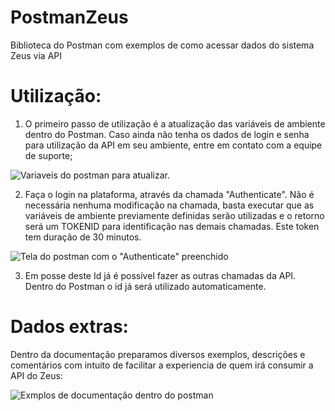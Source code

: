 # PostmanZeus
Biblioteca do Postman com exemplos de como acessar dados do sistema Zeus via API 

# Utilização:

 1. O primeiro passo de utilização é a atualização das variáveis de ambiente dentro do Postman. Caso ainda não tenha os dados de login e senha para utilização da API em seu ambiente, entre em contato com a equipe de suporte;
 
![Variaveis do postman para atualizar.](https://miracleworks.co/images/github/gitDoc1.png)

 2. Faça o login na plataforma, através da chamada "Authenticate". Não é necessária nenhuma modificação na chamada, basta executar que as variáveis de ambiente previamente definidas serão utilizadas e o retorno será um TOKENID para identificação nas demais chamadas. Este token tem duração de 30 minutos.
 
![Tela do postman com o "Authenticate" preenchido](https://miracleworks.co/images/github/gitDoc2.png)

 3. Em posse deste Id já é possível fazer as outras chamadas da API. Dentro do Postman o id já será utilizado automaticamente.

# Dados extras:
Dentro da documentação preparamos diversos exemplos, descrições e comentários com intuito de facilitar a experiencia de quem irá consumir a API do Zeus:

![Exmplos de documentação dentro do postman](https://miracleworks.co/images/github/gitDoc3.png)
